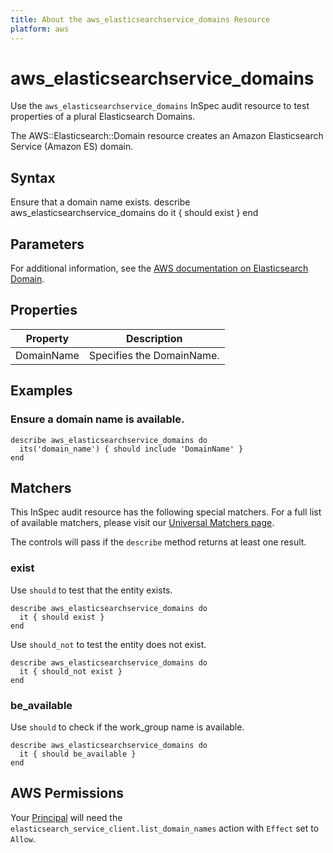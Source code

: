```yaml
---
title: About the aws_elasticsearchservice_domains Resource
platform: aws
---
```


# aws\_elasticsearchservice\_domains

Use the `aws_elasticsearchservice_domains` InSpec audit resource to test properties of a plural Elasticsearch Domains.

The AWS::Elasticsearch::Domain resource creates an Amazon Elasticsearch Service (Amazon ES) domain.

## Syntax

Ensure that a domain name exists.
    describe aws_elasticsearchservice_domains do
      it { should exist }
    end

## Parameters

For additional information, see the [AWS documentation on Elasticsearch Domain](https://docs.aws.amazon.com/AWSCloudFormation/latest/UserGuide/aws-resource-elasticsearch-domain.html).

## Properties

| Property | Description|
| --- | --- |
| DomainName | Specifies the DomainName. |

## Examples

### Ensure a domain name is available.
    describe aws_elasticsearchservice_domains do
      its('domain_name') { should include 'DomainName' }
    end

## Matchers

This InSpec audit resource has the following special matchers. For a full list of available matchers, please visit our [Universal Matchers page](https://www.inspec.io/docs/reference/matchers/).

The controls will pass if the `describe` method returns at least one result.

### exist

Use `should` to test that the entity exists.

    describe aws_elasticsearchservice_domains do
      it { should exist }
    end

Use `should_not` to test the entity does not exist.
      
    describe aws_elasticsearchservice_domains do
      it { should_not exist }
    end

### be_available

Use `should` to check if the work_group name is available.

    describe aws_elasticsearchservice_domains do
      it { should be_available }
    end

## AWS Permissions

Your [Principal](https://docs.aws.amazon.com/IAM/latest/UserGuide/intro-structure.html#intro-structure-principal) will need the `elasticsearch_service_client.list_domain_names` action with `Effect` set to `Allow`.